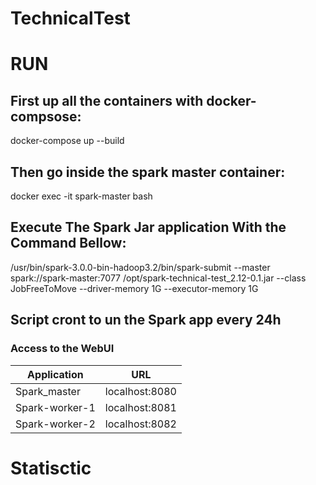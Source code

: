 # TechnicalTest

# RUN

## First up all the containers with docker-compsose: 

docker-compose up --build
## Then go inside the spark master container:
docker exec -it spark-master bash
## Execute The Spark Jar application With the Command Bellow:
/usr/bin/spark-3.0.0-bin-hadoop3.2/bin/spark-submit --master spark://spark-master:7077 /opt/spark-technical-test_2.12-0.1.jar --class JobFreeToMove --driver-memory 1G --executor-memory 1G
## Script cront to un the Spark app every 24h

### Access to the WebUI

| Application     | URL                                      
| --------------- | ----------------------------------------
| Spark_master    | localhost:8080                           
| Spark-worker-1  | localhost:8081                        
| Spark-worker-2  | localhost:8082                      



# Statisctic




